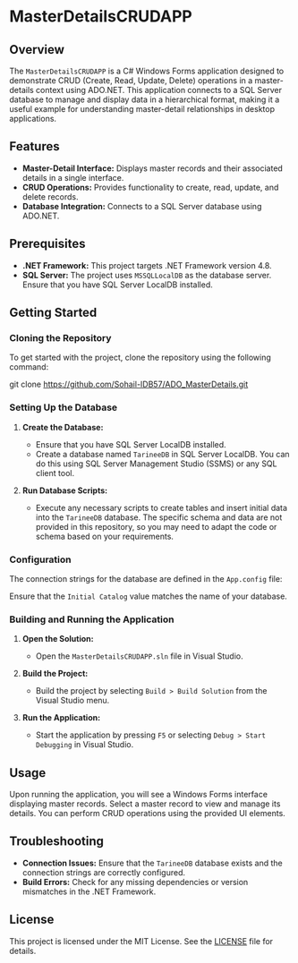 # MasterDetailsCRUDAPP

## Overview

The `MasterDetailsCRUDAPP` is a C# Windows Forms application designed to demonstrate CRUD (Create, Read, Update, Delete) operations in a master-details context using ADO.NET. This application connects to a SQL Server database to manage and display data in a hierarchical format, making it a useful example for understanding master-detail relationships in desktop applications.

## Features

- **Master-Detail Interface:** Displays master records and their associated details in a single interface.
- **CRUD Operations:** Provides functionality to create, read, update, and delete records.
- **Database Integration:** Connects to a SQL Server database using ADO.NET.

## Prerequisites

- **.NET Framework:** This project targets .NET Framework version 4.8.
- **SQL Server:** The project uses `MSSQLLocalDB` as the database server. Ensure that you have SQL Server LocalDB installed.

## Getting Started

### Cloning the Repository

To get started with the project, clone the repository using the following command:


git clone https://github.com/Sohail-IDB57/ADO_MasterDetails.git


### Setting Up the Database

1. **Create the Database:**
   - Ensure that you have SQL Server LocalDB installed.
   - Create a database named `TarineeDB` in SQL Server LocalDB. You can do this using SQL Server Management Studio (SSMS) or any SQL client tool.

2. **Run Database Scripts:**
   - Execute any necessary scripts to create tables and insert initial data into the `TarineeDB` database. The specific schema and data are not provided in this repository, so you may need to adapt the code or schema based on your requirements.

### Configuration

The connection strings for the database are defined in the `App.config` file:


<connectionStrings>
    <add name="Master" connectionString="Data Source=(localdb)\MSSQLLocalDB;Initial Catalog=TarineeDB;Integrated Security=True;"
        providerName="System.Data.SqlClient" />
    <add name="MasterDetailsCRUDAPP.Properties.Settings.TarineeDBConnectionString"
        connectionString="Data Source=(localdb)\MSSQLLocalDB;Initial Catalog=TarineeDB;Integrated Security=True"
        providerName="System.Data.SqlClient" />
</connectionStrings>


Ensure that the `Initial Catalog` value matches the name of your database.

### Building and Running the Application

1. **Open the Solution:**
   - Open the `MasterDetailsCRUDAPP.sln` file in Visual Studio.

2. **Build the Project:**
   - Build the project by selecting `Build > Build Solution` from the Visual Studio menu.

3. **Run the Application:**
   - Start the application by pressing `F5` or selecting `Debug > Start Debugging` in Visual Studio.

## Usage

Upon running the application, you will see a Windows Forms interface displaying master records. Select a master record to view and manage its details. You can perform CRUD operations using the provided UI elements.

## Troubleshooting

- **Connection Issues:** Ensure that the `TarineeDB` database exists and the connection strings are correctly configured.
- **Build Errors:** Check for any missing dependencies or version mismatches in the .NET Framework.


## License

This project is licensed under the MIT License. See the [LICENSE](LICENSE) file for details.

